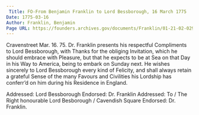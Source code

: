 ```yaml
---
 Title: FO-From Benjamin Franklin to Lord Bessborough, 16 March 1775
Date: 1775-03-16
Author: Franklin, Benjamin
Page URL: https://founders.archives.gov/documents/Franklin/01-21-02-0293
---
```


Cravenstreet Mar. 16. 75.
Dr. Franklin presents his respectful Compliments to Lord Bessborough, with Thanks for the obliging Invitation, which he should embrace with Pleasure, but that he expects to be at Sea on that Day in his Way to America, being to embark on Sunday next. He wishes sincerely to Lord Bessborough every kind of Felicity, and shall always retain a grateful Sense of the many Favours and Civilities his Lordship has conferr’d on him during his Residence in England.
 
Addressed: Lord Bessborough
Endorsed: Dr. Franklin
Addressed: To / The Right honourable Lord Besborough / Cavendish Square
Endorsed: Dr. Franklin.

